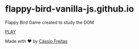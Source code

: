 # flappy-bird-vanilla-js.github.io
Flappy Bird Game created to study the DOM

[PLAY](https://github.com/cassiorsfreitas/flappy-bird-vanilla-js.github.io)


Made with ♥ by [Cássio Freitas](https://www.linkedin.com/in/cassiorsfreitas/)
